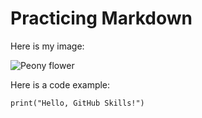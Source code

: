 # Practicing Markdown

Here is my image:

![Peony flower](https://upload.wikimedia.org/wikipedia/commons/5/5e/Peony_in_Bloom.jpg)

Here is a code example:

```
print("Hello, GitHub Skills!")
```













